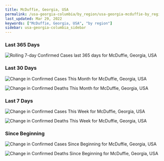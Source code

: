 ```yaml
---
title: McDuffie, Georgia, USA
permalink: /usa-georgia-columbia/by_region/usa-georgia-mcduffie-by_region.html
last_updated: Mar 29, 2022
keywords: ["McDuffie, Georgia, USA", "by region"]
sidebar: usa-georgia-columbia_sidebar
---
```


<h3>Last 365 Days</h3>

![Rolling 7-day Confirmed Cases last 365 days for McDuffie, Georgia, USA](/covid_tracker/images/graphs/usa-georgia-mcduffie-weekly_totals_graph.png)

<h3>Last 30 Days</h3>

![Change in Confirmed Cases This Month for McDuffie, Georgia, USA](/covid_tracker/images/graphs/usa-georgia-mcduffie-delta_confirmed-30_days_graph.png)

![Change in Confirmed Deaths This Month for McDuffie, Georgia, USA](/covid_tracker/images/graphs/usa-georgia-mcduffie-delta_deaths-30_days_graph.png)

<h3>Last 7 Days</h3>

![Change in Confirmed Cases This Week for McDuffie, Georgia, USA](/covid_tracker/images/graphs/usa-georgia-mcduffie-delta_confirmed-7_days_graph.png)

![Change in Confirmed Deaths This Week for McDuffie, Georgia, USA](/covid_tracker/images/graphs/usa-georgia-mcduffie-delta_deaths-7_days_graph.png)

<h3>Since Beginning</h3>

![Change in Confirmed Cases Since Beginning for McDuffie, Georgia, USA](/covid_tracker/images/graphs/usa-georgia-mcduffie-delta_confirmed-since_beginning_graph.png)

![Change in Confirmed Deaths Since Beginning for McDuffie, Georgia, USA](/covid_tracker/images/graphs/usa-georgia-mcduffie-delta_deaths-since_beginning_graph.png)
